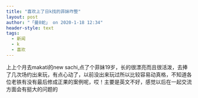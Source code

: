 ```yaml
---
title: "喜欢上了日k找的菲妹咋整"
layout: post
author: "「曼8蛇」 on 2020-1-18 12:34"
header-style: text
tags:
  - 新闻
  - k
  - 喜欢
---
```


<head></head>
<body>
  上上个月去makati的new sachi,点了个菲妹19岁，长的很漂亮而且很活泼，去捧了几次场约出来玩，有点心动了，以前没出来玩过所以比较容易动真格，不知道各位老铁有没有最后修成正果的案例呢，哎！主要是英文不好，感觉以后在一起交流方面会有挺大的问题的
</body>


